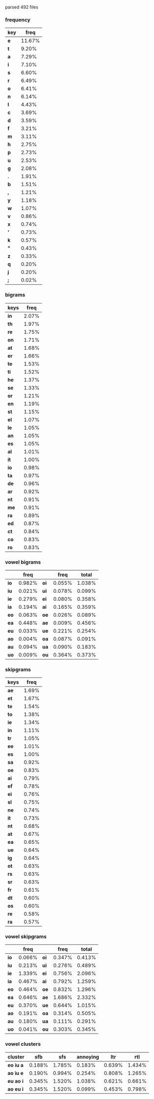 parsed 492 files

### frequency

| key | freq |
| -   | -        |
| **e**   |   11.67% |
| **t**   |    9.20% |
| **a**   |    7.29% |
| **i**   |    7.10% |
| **s**   |    6.60% |
| **r**   |    6.49% |
| **o**   |    6.41% |
| **n**   |    6.14% |
| **l**   |    4.43% |
| **c**   |    3.69% |
| **d**   |    3.59% |
| **f**   |    3.21% |
| **m**   |    3.11% |
| **h**   |    2.75% |
| **p**   |    2.73% |
| **u**   |    2.53% |
| **g**   |    2.08% |
| **.**   |    1.91% |
| **b**   |    1.51% |
| **,**   |    1.21% |
| **y**   |    1.18% |
| **w**   |    1.07% |
| **v**   |    0.86% |
| **x**   |    0.74% |
| **'**   |    0.73% |
| **k**   |    0.57% |
| **"**   |    0.43% |
| **z**   |    0.33% |
| **q**   |    0.20% |
| **j**   |    0.20% |
| **;**   |    0.02% |

### bigrams

| keys | freq |
| -    | -    |
| **in**    |    2.07% |
| **th**    |    1.97% |
| **re**    |    1.75% |
| **on**    |    1.71% |
| **at**    |    1.68% |
| **er**    |    1.66% |
| **te**    |    1.53% |
| **ti**    |    1.52% |
| **he**    |    1.37% |
| **se**    |    1.33% |
| **or**    |    1.21% |
| **en**    |    1.19% |
| **st**    |    1.15% |
| **el**    |    1.07% |
| **le**    |    1.05% |
| **an**    |    1.05% |
| **es**    |    1.05% |
| **al**    |    1.01% |
| **it**    |    1.00% |
| **io**    |    0.98% |
| **ta**    |    0.97% |
| **de**    |    0.96% |
| **ar**    |    0.92% |
| **nt**    |    0.91% |
| **me**    |    0.91% |
| **ra**    |    0.89% |
| **ed**    |    0.87% |
| **ct**    |    0.84% |
| **co**    |    0.83% |
| **ro**    |    0.83% |

### vowel bigrams

|   | freq |   | freq  | total |
| - | -    | - | -     | -     |
| **io** | 0.982% | **oi** | 0.055% | 1.038% |
| **iu** | 0.021% | **ui** | 0.078% | 0.099% |
| **ie** | 0.279% | **ei** | 0.080% | 0.358% |
| **ia** | 0.194% | **ai** | 0.165% | 0.359% |
| **eo** | 0.063% | **oe** | 0.026% | 0.089% |
| **ea** | 0.448% | **ae** | 0.009% | 0.456% |
| **eu** | 0.033% | **ue** | 0.221% | 0.254% |
| **ao** | 0.004% | **oa** | 0.087% | 0.091% |
| **au** | 0.094% | **ua** | 0.090% | 0.183% |
| **uo** | 0.009% | **ou** | 0.364% | 0.373% |

### skipgrams

| keys | freq |
| -    | -    |
| **ae**    |    1.69% |
| **et**    |    1.67% |
| **te**    |    1.54% |
| **to**    |    1.38% |
| **ie**    |    1.34% |
| **in**    |    1.11% |
| **tr**    |    1.05% |
| **ee**    |    1.01% |
| **es**    |    1.00% |
| **sa**    |    0.92% |
| **oe**    |    0.83% |
| **ai**    |    0.79% |
| **ef**    |    0.78% |
| **ei**    |    0.76% |
| **sl**    |    0.75% |
| **ne**    |    0.74% |
| **it**    |    0.73% |
| **nt**    |    0.68% |
| **at**    |    0.67% |
| **ea**    |    0.65% |
| **ue**    |    0.64% |
| **ig**    |    0.64% |
| **ot**    |    0.63% |
| **rs**    |    0.63% |
| **sr**    |    0.63% |
| **fr**    |    0.61% |
| **dt**    |    0.60% |
| **os**    |    0.60% |
| **re**    |    0.58% |
| **ra**    |    0.57% |

### vowel skipgrams

|   | freq |   | freq  | total |
| - | -    | - | -     | -     |
| **io** | 0.066% | **oi** | 0.347% | 0.413% |
| **iu** | 0.213% | **ui** | 0.276% | 0.489% |
| **ie** | 1.339% | **ei** | 0.756% | 2.096% |
| **ia** | 0.467% | **ai** | 0.792% | 1.259% |
| **eo** | 0.464% | **oe** | 0.832% | 1.296% |
| **ea** | 0.646% | **ae** | 1.686% | 2.332% |
| **eu** | 0.370% | **ue** | 0.644% | 1.015% |
| **ao** | 0.191% | **oa** | 0.314% | 0.505% |
| **au** | 0.180% | **ua** | 0.111% | 0.291% |
| **uo** | 0.041% | **ou** | 0.303% | 0.345% |

### vowel clusters

| cluster | sfb | sfs | annoying | ltr | rtl |
| -       | -   | -   | -        | -   | -   |
| **eo iu a** | 0.188% | 1.785% | 0.183% | 0.639% | 1.434% |
| **ao iu e** | 0.190% | 0.994% | 0.254% | 0.808% | 1.265% |
| **eu ao i** | 0.345% | 1.520% | 1.038% | 0.621% | 0.661% |
| **ao eu i** | 0.345% | 1.520% | 0.099% | 0.453% | 0.798% |
